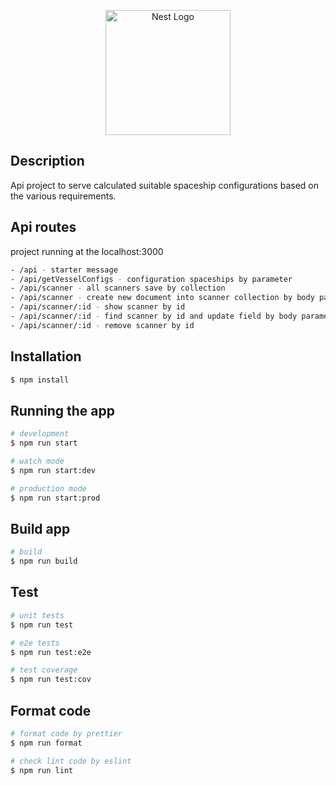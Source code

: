 <p align="center">
  <a href="http://nestjs.com/" target="blank"><img src="https://nestjs.com/img/logo-small.svg" width="200" alt="Nest Logo" /></a>
</p>

[circleci-image]: https://img.shields.io/circleci/build/github/nestjs/nest/master?token=abc123def456
[circleci-url]: https://circleci.com/gh/nestjs/nest

## Description

Api project to serve calculated suitable spaceship configurations based on the various requirements.

## Api routes

project running at the localhost:3000

```bash
- /api - starter message
- /api/getVesselConfigs - configuration spaceships by parameter
- /api/scanner - all scanners save by collection
- /api/scanner - create new document into scanner collection by body parameters
- /api/scanner/:id - show scanner by id
- /api/scanner/:id - find scanner by id and update field by body parameters
- /api/scanner/:id - remove scanner by id
```

## Installation

```bash
$ npm install
```

## Running the app

```bash
# development
$ npm run start

# watch mode
$ npm run start:dev

# production mode
$ npm run start:prod
```

## Build app

```bash
# build
$ npm run build
```

## Test

```bash
# unit tests
$ npm run test

# e2e tests
$ npm run test:e2e

# test coverage
$ npm run test:cov
```

## Format code

```bash
# format code by prettier
$ npm run format

# check lint code by eslint
$ npm run lint
```
